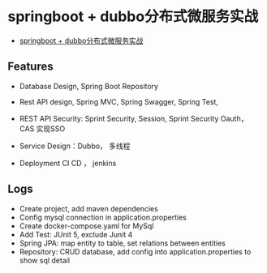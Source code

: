 # springboot + dubbo分布式微服务实战
- [springboot + dubbo分布式微服务实战](https://www.bilibili.com/video/av78799315)

## Features
- Database Design, Spring Boot Repository

- Rest API design, Spring MVC, Spring Swagger, Spring Test, 

- REST API Security: Sprint Security, Session,  Sprint Security Oauth， CAS 实现SSO

- Service Design：Dubbo， 多线程

- Deployment CI CD ， jenkins


## Logs
- Create project, add maven dependencies
- Config mysql connection in application.properties
- Create docker-compose.yaml for MySql
- Add Test: JUnit 5, exclude Junit 4
- Spring JPA: map entity to table, set relations between entities
- Repository: CRUD database, add config into application.properties to show sql detail
  


